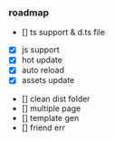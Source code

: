 

### roadmap
- [] ts support & d.ts file
- [x] js support
- [x] hot update
- [x] auto reload
- [x] assets update
- [] clean dist folder
- [] multiple page
- [] template gen
- [] friend err